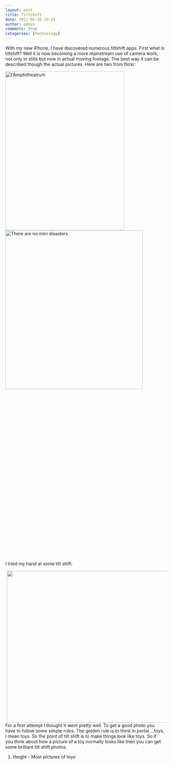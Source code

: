 ```yaml
---
layout: post
title: Tiltshift
date: 2011-05-16 19:24
author: admin
comments: true
categories: [Technology]
---
```

With my new iPhone, I have discovered numerous tiltshift apps. First what is tiltshift?
Well it is now becoming a more mainstream use of camera work, not only in stills but now in actual moving footage. The best way it can be described though the actual pictures. Here are two from flickr:

<a title="l'Amphitheatrum by PIERO CAMPILII FOTOGRAFÍA, on Flickr" href="http://www.flickr.com/photos/thepyper/1193235881/"><img class="alignleft" src="http://farm2.static.flickr.com/1068/1193235881_6326b5b212.jpg" alt="l'Amphitheatrum" width="375" height="500" /></a><a title="There are no mini disasters by Automatt, on Flickr" href="http://www.flickr.com/photos/automatt/119040637/"><img class="alignright" src="http://farm1.static.flickr.com/44/119040637_1ee568c5dc.jpg" alt="There are no mini disasters" width="433" height="500" /></a>

&nbsp;

&nbsp;

&nbsp;

&nbsp;

&nbsp;

&nbsp;

&nbsp;

&nbsp;

&nbsp;

&nbsp;

&nbsp;

&nbsp;

&nbsp;

&nbsp;

&nbsp;

&nbsp;

&nbsp;

I tried my hand at some tilt shift:

<a rel="attachment wp-att-444" href="http://blog.havinderatwal.com/2011/05/tiltshift/img_0051/"><img class="alignleft size-large wp-image-444" style="margin-left: 5px; margin-right: 5px;" title="IMG_0051" src="http://blog.havinderatwal.com/wp-content/uploads/2011/05/IMG_0051-1024x765.jpg" alt="" width="640" height="478" /></a> For a first attempt I thought it went pretty well. To get a good photo you have to follow some simple rules. The golden rule is to think in portal....toys, I mean toys. So the point of tilt shift is to make things look like toys. So if you think about how a picture of a toy normally looks like then you can get some brilliant tilt shift photos.

1) Height - Most pictures of toys
